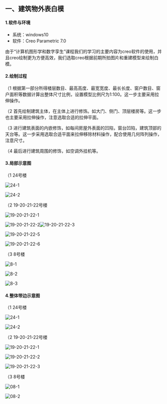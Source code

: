 ## 一、建筑物外表白模

#### 1.软件与环境

- 系统：windows10
- 软件：Creo Parametric 7.0

由于“计算机图形学和数字孪生”课程我们的学习的主要内容为creo软件的使用，并且creo绘制更为方便高效，我们选取creo根据前期所拍图片和重建模型来绘制白模。

#### 2.绘制过程

（1  根据第一部分所得楼层数目、最高高度、最宽宽度、最长长度、窗户数目、窗户面积等数据计算出整体尺寸比例，设置模型比例尺为1:100。这一步主要采用拉伸操作。

（2  首先绘制建筑主体，在主体上进行修饰。如大门、侧门、顶层楼房等。这一步也主要采用拉伸操作，注意选取合适的拉伸平面。

（3  进行建筑表面的内嵌修饰，如每间房屋外表面的凹陷，窗台凹陷，建筑顶部的天台等。这一步采用选取合适平面来拉伸移除材料操作，配合使用几何阵列操作，注意尺寸。

（4  最后进行建筑周围的修饰，如空调外挂机等。

#### 3.局部示意图

（1  24号楼

![24-1](https://github.com/wechat-haibei/3dmodel-representation/blob/master/%E7%99%BD%E6%A8%A1/%E5%B1%80%E9%83%A8/24-1.png)

![24-2](https://github.com/wechat-haibei/3dmodel-representation/blob/master/%E7%99%BD%E6%A8%A1/%E5%B1%80%E9%83%A8/24-2.png)

（2 19-20-21-22号楼

![19-20-21-22-1](https://github.com/wechat-haibei/3dmodel-representation/blob/master/%E7%99%BD%E6%A8%A1/%E5%B1%80%E9%83%A8/19-20-21-22-1.png)

![19-20-21-22-2](https://github.com/wechat-haibei/3dmodel-representation/blob/master/%E7%99%BD%E6%A8%A1/%E5%B1%80%E9%83%A8/19-20-21-22-2.png)![19-20-21-22-3](https://github.com/wechat-haibei/3dmodel-representation/blob/master/%E7%99%BD%E6%A8%A1/%E5%B1%80%E9%83%A8/19-20-21-22-3.png)

![19-20-21-22-5](https://github.com/wechat-haibei/3dmodel-representation/blob/master/%E7%99%BD%E6%A8%A1/%E5%B1%80%E9%83%A8/19-20-21-22-5.png)

![19-20-21-22-6](https://github.com/wechat-haibei/3dmodel-representation/blob/master/%E7%99%BD%E6%A8%A1/%E5%B1%80%E9%83%A8/19-20-21-22-6.png)

（3 8号楼

![8-1](https://github.com/wechat-haibei/3dmodel-representation/blob/master/%E7%99%BD%E6%A8%A1/%E5%B1%80%E9%83%A8/8-1.png)

![8-2](https://github.com/wechat-haibei/3dmodel-representation/blob/master/%E7%99%BD%E6%A8%A1/%E5%B1%80%E9%83%A8/8-2.png)

![8-3](https://github.com/wechat-haibei/3dmodel-representation/blob/master/%E7%99%BD%E6%A8%A1/%E5%B1%80%E9%83%A8/8-3.png)

#### 4.整体带边示意图

（1 24号楼

![24-1](https://github.com/wechat-haibei/3dmodel-representation/blob/master/%E7%99%BD%E6%A8%A1/%E6%95%B4%E4%BD%93/24-1.png)

![24-2](https://github.com/wechat-haibei/3dmodel-representation/blob/master/%E7%99%BD%E6%A8%A1/%E6%95%B4%E4%BD%93/24-2.png)

（2 19-20-21-22号楼

![19-20-21-22-1](https://github.com/wechat-haibei/3dmodel-representation/blob/master/%E7%99%BD%E6%A8%A1/%E6%95%B4%E4%BD%93/19-20-21-22-1.png)

![19-20-21-22-2](https://github.com/wechat-haibei/3dmodel-representation/blob/master/%E7%99%BD%E6%A8%A1/%E6%95%B4%E4%BD%93/19-20-21-22-2.png)

![19-20-21-22-3](https://github.com/wechat-haibei/3dmodel-representation/blob/master/%E7%99%BD%E6%A8%A1/%E6%95%B4%E4%BD%93/19-20-21-22-3.png)

（3 8号楼

![08-1](https://github.com/wechat-haibei/3dmodel-representation/blob/master/%E7%99%BD%E6%A8%A1/%E6%95%B4%E4%BD%93/08-1.png)

![08-2](https://github.com/wechat-haibei/3dmodel-representation/blob/master/%E7%99%BD%E6%A8%A1/%E6%95%B4%E4%BD%93/08-2.png)

